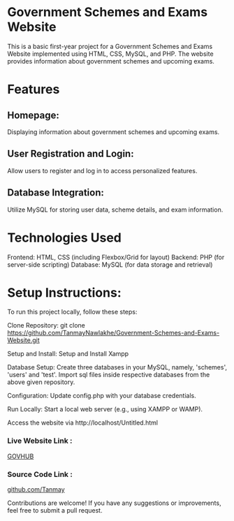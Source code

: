 # Government Schemes and Exams Website
This is a basic first-year project for a Government Schemes and Exams Website implemented using HTML, CSS, MySQL, and PHP. The website provides information about government schemes and upcoming exams.

# Features
## Homepage: 
Displaying information about government schemes and upcoming exams.
## User Registration and Login: 
Allow users to register and log in to access personalized features.
## Database Integration: 
Utilize MySQL for storing user data, scheme details, and exam information.

# Technologies Used
Frontend: HTML, CSS (including Flexbox/Grid for layout)
Backend: PHP (for server-side scripting)
Database: MySQL (for data storage and retrieval)

# Setup Instructions:
To run this project locally, follow these steps:

Clone Repository: git clone https://github.com/TanmayNawlakhe/Government-Schemes-and-Exams-Website.git

Setup and Install: Setup and Install Xampp

Database Setup: Create three databases in your MySQL, namely, 'schemes', 'users' and 'test'. Import sql files inside respective databases from the above given repository.

Configuration: Update config.php with your database credentials.

Run Locally: Start a local web server (e.g., using XAMPP or WAMP).

Access the website via http://localhost/Untitled.html


### Live Website Link : 
[GOVHUB](https://govhub.000webhostapp.com/)
### Source Code Link : 
[github.com/Tanmay](https://github.com/TanmayNawlakhe/Government-Schemes-and-Exams-Website)

Contributions are welcome! If you have any suggestions or improvements, feel free to submit a pull request.
